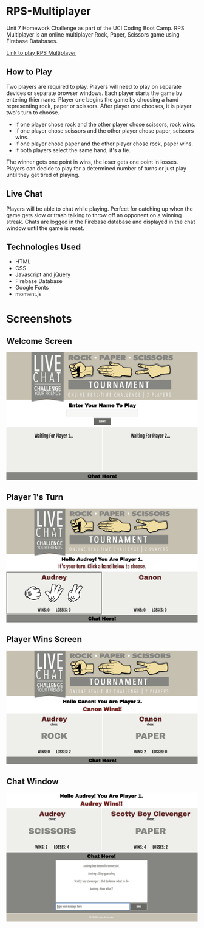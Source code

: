 # RPS-Multiplayer

Unit 7 Homework Challenge as part of the UCI Coding Boot Camp. RPS Multiplayer is an online multiplayer Rock, Paper, Scissors game using Firebase Databases. 

[Link to play RPS Multiplayer](https://github.com/audreyf72/RPS-Multiplayer)

## How to Play

Two players are required to play. Players will need to play on separate devices or separate browser windows. Each player starts the game by entering thier name. Player one begins the game by choosing a hand representing rock, paper or scissors. After player one chooses, it is player two's turn to choose.

* If one player chose rock and the other player chose scissors, rock wins.
* If one player chose scissors and the other player chose paper, scissors wins.
* If one player chose paper and the other player chose rock, paper wins.
* If both players select the same hand, it's a tie.

The winner gets one point in wins, the loser gets one point in losses. Players can decide to play for a determined number of turns or just play until they get tired of playing.

## Live Chat

Players will be able to chat while playing. Perfect for catching up when the game gets slow or trash talking to throw off an opponent on a winning streak. Chats are logged in the Firebase database and displayed in the chat window until the game is reset. 

## Technologies Used

* HTML
* CSS
* Javascript and jQuery
* Firebase Database
* Google Fonts
* moment.js

# Screenshots

## Welcome Screen

![Alt text](/assets/images/screenshot.png?raw=true "Rock Paper Scissors Game")

## Player 1's Turn

![Alt text](/assets/images/screenshot2.png?raw=true "Hand Selectors")

## Player Wins Screen

![Alt text](/assets/images/screenshot3.png?raw=true "Player Scores")

## Chat Window

![Alt text](/assets/images/screenshot4.png?raw=true "Chat")